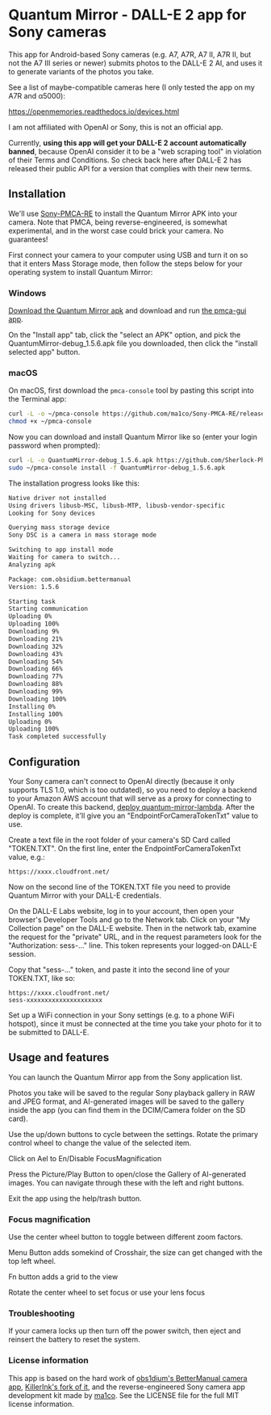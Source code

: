 # Quantum Mirror - DALL-E 2 app for Sony cameras 

This app for Android-based Sony cameras (e.g. A7, A7R, A7 II, A7R II, but not the A7 III series or newer) submits
photos to the DALL-E 2 AI, and uses it to generate variants of the photos you take.

See a list of maybe-compatible cameras here (I only tested the app on my A7R and α5000):

https://openmemories.readthedocs.io/devices.html

I am not affiliated with OpenAI or Sony, this is not an official app.

Currently, **using this app will get your DALL-E 2 account automatically banned**, because OpenAI consider it to be a
"web scraping tool" in violation of their Terms and Conditions. So check back here after DALL-E 2 has released their
public API for a version that complies with their new terms.

## Installation ##

We'll use [Sony-PMCA-RE](https://github.com/ma1co/Sony-PMCA-RE) to install the Quantum Mirror APK into your camera. Note
that PMCA, being reverse-engineered, is somewhat experimental, and in the worst case could brick your camera. No
guarantees!

First connect your camera to your computer using USB and turn it on so that it enters Mass Storage mode, then follow
the steps below for your operating system to install Quantum Mirror:

### Windows

[Download the Quantum Mirror apk](https://github.com/Sherlock-Photography/QuantumMirror/releases/download/1.5.6/QuantumMirror-debug_1.5.6.apk)
and download and run [the pmca-gui app](https://github.com/ma1co/Sony-PMCA-RE/releases/download/v0.18/pmca-gui-v0.18-win.exe).

On the "Install app" tab, click the "select an APK" option, and pick the QuantumMirror-debug_1.5.6.apk file you downloaded,
then click the "install selected app" button.

### macOS

On macOS, first download the `pmca-console` tool by pasting this script into the Terminal app:

```bash
curl -L -o ~/pmca-console https://github.com/ma1co/Sony-PMCA-RE/releases/download/v0.18/pmca-console-v0.18-osx
chmod +x ~/pmca-console
```

Now you can download and install Quantum Mirror like so (enter your login password when prompted):

```bash
curl -L -o QuantumMirror-debug_1.5.6.apk https://github.com/Sherlock-Photography/QuantumMirror/releases/download/1.5.6/QuantumMirror-debug_1.5.6.apk
sudo ~/pmca-console install -f QuantumMirror-debug_1.5.6.apk
```

The installation progress looks like this:

```bash
Native driver not installed
Using drivers libusb-MSC, libusb-MTP, libusb-vendor-specific
Looking for Sony devices

Querying mass storage device
Sony DSC is a camera in mass storage mode

Switching to app install mode
Waiting for camera to switch...
Analyzing apk

Package: com.obsidium.bettermanual
Version: 1.5.6

Starting task
Starting communication
Uploading 0%
Uploading 100%
Downloading 9%
Downloading 21%
Downloading 32%
Downloading 43%
Downloading 54%
Downloading 66%
Downloading 77%
Downloading 88%
Downloading 99%
Downloading 100%
Installing 0%
Installing 100%
Uploading 0%
Uploading 100%
Task completed successfully
```

## Configuration

Your Sony camera can't connect to OpenAI directly (because it only supports TLS 1.0, which is too outdated), so you need
to deploy a backend to your Amazon AWS account that will serve as a proxy for connecting to OpenAI. To create this backend,
[deploy quantum-mirror-lambda](https://github.com/Sherlock-Photography/quantum-mirror-lambda). After the deploy is
complete, it'll give you an "EndpointForCameraTokenTxt" value to use.

Create a text file in the root folder of your camera's SD Card called "TOKEN.TXT". On the first line, enter the
EndpointForCameraTokenTxt value, e.g.:

    https://xxxx.cloudfront.net/

Now on the second line of the TOKEN.TXT file you need to provide Quantum Mirror with your DALL-E credentials.

On the DALL-E Labs website, log in to your account, then open your browser's Developer Tools and go to the Network tab.
Click on your "My Collection page" on the DALL-E website. Then in the network tab, examine the request for the "private" URL,
and in the request parameters look for the "Authorization: sess-..." line. This token represents your logged-on
DALL-E session.

Copy that "sess-..." token, and paste it into the second line of your TOKEN.TXT, like so:

    https://xxxx.cloudfront.net/
    sess-xxxxxxxxxxxxxxxxxxxxx

Set up a WiFi connection in your Sony settings (e.g. to a phone WiFi hotspot), since it must be connected at the time
you take your photo for it to be submitted to DALL-E.

## Usage and features ##

You can launch the Quantum Mirror app from the Sony application list.

Photos you take will be saved to the regular Sony playback gallery in RAW and JPEG format, and AI-generated images will 
be saved to the gallery inside the app (you can find them in the DCIM/Camera folder on the SD card).

Use the up/down buttons to cycle between the settings. Rotate the primary control wheel to change the value of the 
selected item.
 
Click on Ael to En/Disable FocusMagnification

Press the Picture/Play Button to open/close the Gallery of AI-generated images. You can navigate through these with the
left and right buttons.

Exit the app using the help/trash button.

### Focus magnification ###

Use the center wheel button to toggle between different zoom factors.

Menu Button adds somekind of Crosshair, the size can get changed with the top left wheel.

Fn button adds a grid to the view

Rotate the center wheel to set focus or use your lens focus

### Troubleshooting ###

If your camera locks up then turn off the power switch, then eject and reinsert the battery to reset the system.

### License information ###

This app is based on the hard work of [obs1dium's BetterManual camera app](https://github.com/obs1dium/BetterManual),
[KillerInk's fork of it](https://github.com/KillerInk/BetterManual), and the reverse-engineered Sony camera app
development kit made by [ma1co](https://github.com/ma1co). See the LICENSE file for the full MIT license information.